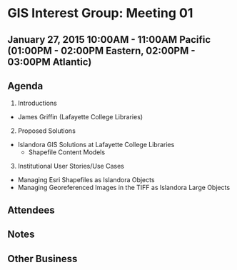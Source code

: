 # GIS Interest Group: Meeting 01

## January 27, 2015 10:00AM - 11:00AM Pacific (01:00PM - 02:00PM Eastern, 02:00PM - 03:00PM Atlantic)

## Agenda

1. Introductions
  * James Griffin (Lafayette College Libraries)

2. Proposed Solutions
  * Islandora GIS Solutions at Lafayette College Libraries
    * Shapefile Content Models

3. Institutional User Stories/Use Cases
  * Managing Esri Shapefiles as Islandora Objects
  * Managing Georeferenced Images in the TIFF as Islandora Large Objects

## Attendees

## Notes

## Other Business
